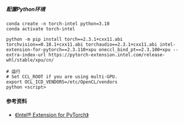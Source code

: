 
##### 配置Python环境
```shell
conda create -n torch-intel python=3.10
conda activate torch-intel

python -m pip install torch==2.3.1+cxx11.abi torchvision==0.18.1+cxx11.abi torchaudio==2.3.1+cxx11.abi intel-extension-for-pytorch==2.3.110+xpu oneccl_bind_pt==2.3.100+xpu --extra-index-url https://pytorch-extension.intel.com/release-whl/stable/xpu/cn/

# 运行
# Set CCL_ROOT if you are using multi-GPU.
export OCL_ICD_VENDORS=/etc/OpenCL/vendors
python <script>
```

#### 参考资料
+ [《Intel® Extension for PyTorch》](https://intel.github.io/intel-extension-for-pytorch/)